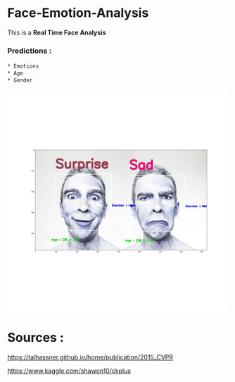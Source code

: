# Face-Emotion-Analysis

This is a **Real Time Face Analysis**

### Predictions :
    * Emotions
    * Age
    * Gender
    
![Sample Image](https://github.com/abhinavg8/Face-Emotion-Analysis/blob/master/sample.jpg?raw=true)

# Sources :
   https://talhassner.github.io/home/publication/2015_CVPR
   
   https://www.kaggle.com/shawon10/ckplus
